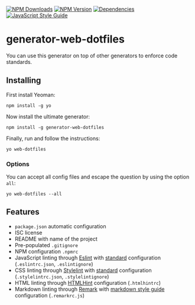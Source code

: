 [![NPM Downloads](https://img.shields.io/npm/dt/generator-web-dotfiles?logo=npm&style=flat-square)](https://www.npmjs.com/package/generator-web-dotfiles)
[![NPM Version](https://img.shields.io/npm/v/generator-web-dotfiles?logo=npm&style=flat-square)](https://www.npmjs.com/package/generator-web-dotfiles)
[![Dependencies](https://img.shields.io/librariesio/release/npm/generator-web-dotfiles?style=flat-square)](https://libraries.io/npm/generator-web-dotfiles)
[![JavaScript Style Guide](https://img.shields.io/badge/code_style-standard-brightgreen.svg?logo=javascript&style=flat-square)](https://standardjs.com)

# generator-web-dotfiles
You can use this generator on top of other generators to enforce code standards.

## Installing
First install Yeoman:
```
npm install -g yo
```

Now install the ultimate generator:
```
npm install -g generator-web-dotfiles
```

Finally, run and follow the instructions:
```
yo web-dotfiles
```

### Options
You can accept all config files and escape the question by using the option
`all`:
```
yo web-dotfiles --all
```

## Features
*   `package.json` automatic configuration
*   ISC license
*   README with name of the project
*   Pre-populated `.gitignore`
*   NPM configuration `.npmrc`
*   JavaScript linting through [Eslint](https://eslint.org/) with [standard](https://standardjs.com/) configuration (`.eslintrc.json`, `.eslintignore`)
*   CSS linting through [Stylelint](https://github.com/stylelint/stylelint) with [standard](https://github.com/stylelint/stylelint-config-standard) configuration (`.stylelintrc.json`, `.stylelintignore`)
*   HTML linting through [HTMLHint](https://github.com/htmlhint/HTMLHint) configuration (`.htmlhintrc`)
*   Markdown linting through [Remark](https://github.com/remarkjs/remark-lint) with [markdown style guide](https://github.com/remarkjs/remark-lint/tree/master/packages/remark-preset-lint-markdown-style-guide) configuration (`.remarkrc.js`)
